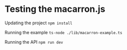 # Testing the macarron.js

Updating the project
`npm install`

Running the example
`ts-node ./lib/macarron-example.ts`

Running the API
`npm run dev`
